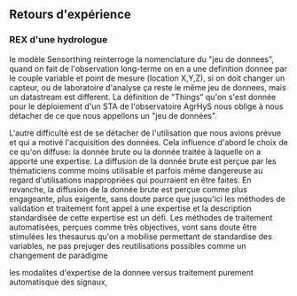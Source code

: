 ## Retours d'expérience
### REX d'une hydrologue

le modèle Sensorthing reinterroge la nomenclature du "jeu de donnees", quand on fait de l'observation long-terme on en a une definition donnee par le couple variable et point de mesure (location X,Y,Z), si on doit changer un capteur, ou de laboratoire d'analyse ça reste le même jeu de donnees, mais un datastream est different. La définition de "Things" qu'on s'est donnée pour le déploiement d'un STA de l'observatoire AgrHyS nous oblige à nous détacher de ce que nous appellons un "jeu de données". 

L'autre difficulté est de se détacher de l'utilisation que nous avions prévue et qui a motivé l'acquisition des données. Cela influence d'abord le choix de ce qu'on diffuse: la donnée brute ou la donnée traitée à laquelle on a apporté une expertise. La diffusion de la donnée brute est perçue par les thématiciens comme moins utilisable et parfois même dangereuse au regard d'utilisations inappropriées qui pourraient en être faites. En revanche, la diffusion de la donnée brute est perçue comme plus engageante, plus exigente, sans doute parce que jusqu'ici les méthodes de validation et traitement font appel à une expertise et la description standardisée de cette expertise est un défi. Les méthodes de traitement automatisées, perçues comme très objectives, vont sans doute être stimulées
les thesaurus qu'on a mobilise permettant de standardise des variables, ne pas prejuger des reutilisations possibles comme un changement de paradigme 

les modalites d'expertise de la donnee versus traitement purement automatisque des signaux,

